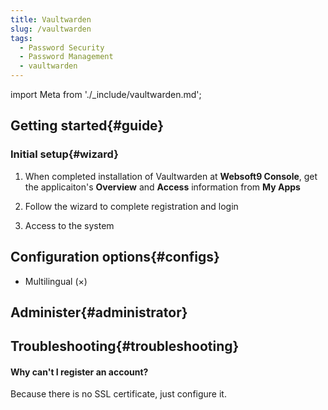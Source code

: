 ```yaml
---
title: Vaultwarden
slug: /vaultwarden
tags:
  - Password Security
  - Password Management
  - vaultwarden
---
```


import Meta from './_include/vaultwarden.md';

<Meta name="meta" />

## Getting started{#guide}

### Initial setup{#wizard}

1. When completed installation of Vaultwarden at **Websoft9 Console**, get the applicaiton's **Overview** and **Access** information from **My Apps**  

2. Follow the wizard to complete registration and login

3. Access to the system

## Configuration options{#configs}

- Multilingual (×)

## Administer{#administrator}

## Troubleshooting{#troubleshooting}

#### Why can't I register an account?

Because there is no SSL certificate, just configure it.
